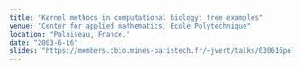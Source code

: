 ```yaml
---
title: "Kernel methods in computational biology: tree examples"
venue: "Center for applied mathematics, Ecole Polytechnique"
location: "Palaiseau, France."
date: "2003-6-16"
slides: "https://members.cbio.mines-paristech.fr/~jvert/talks/030616polytechnique-bis/polytech-bis.pdf"
---
```

